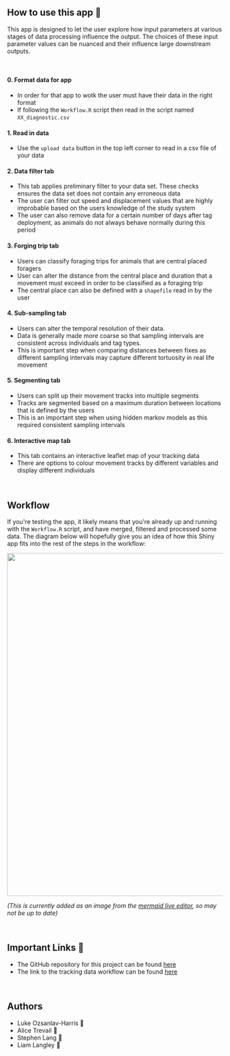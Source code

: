 ## How to use this app 📘
This app is designed to let the user explore how input parameters at various stages of data processing influence the output. The choices of these input parameter values can be nuanced and their influence large downstream outputs. 

<br/>

#### 0. Format data for app
- In order for that app to wotk the user must have their data in the right format 
- If following the `Workflow.R` script then read in the script named `XX_diagnostic.csv`

#### 1. Read in data
- Use the `upload data` button in the top left corner to read in a csv file of your data

#### 2. Data filter tab
- This tab applies preliminary filter to your data set. These checks ensures the data set does not contain any erroneous data
- The user can filter out speed and displacement values that are highly improbable based on the users knowledge of the study system
- The user can also remove data for a certain number of days after tag deployment, as animals do not always behave normally during this period

#### 3. Forging trip tab
- Users can classify foraging trips for animals that are central placed foragers
- User can alter the distance from the central place and duration that a movement must exceed in order to be classified as a foraging trip
- The central place can also be defined with a `shapefile` read in by the user

#### 4. Sub-sampling tab
- Users can alter the temporal resolution of their data. 
- Data is generally made more coarse so that sampling intervals are consistent across individuals and tag types. 
- This is important step when comparing distances between fixes as different sampling intervals may capture different tortuosity in real life movement


#### 5. Segmenting tab
- Users can split up their movement tracks into multiple segments
- Tracks are segmented based on a maximum duration between locations that is defined by the users
- This is an important step when using hidden markov models as this required consistent sampling intervals

#### 6. Interactive map tab
- This tab contains an interactive leaflet map of your tracking data
- There are options to colour movement tracks by different variables and display different individuals

<br/>

## Workflow

If you're testing the app, it likely means that you're already up and running with the `Workflow.R` script, and have merged, filtered and processed some data. The diagram below will hopefully give you an idea of how this Shiny app fits into the rest of the steps in the workflow:

<img src="https://mermaid.ink/img/pako:eNqNUl1vmzAU_StXrlCIRFogIwvWGilfkypFazT2tHkPDpjEKhhkTNuM8N9nTD42aQ_DD9xz7jlX9rEbFBcJQxhZ1glSvh-98UQdMIREWFbDBVe4GaRZ8RYfqFQDDYTWRyWNudgPMAQODCQVLzdm7LZta1lEXF2w-UpEVe_2kpYHmG828IMgIOinZtUxY4ZKeZZhUQjmVEoWL8zURADM7a0sYlZVevwQHh9nsLA_80wx2aOlHdFXNgSjhdFoBnPPtqMDF0egZTkcGm7RtRe6HM1OBH3ayYcZVHWeU8kr9mDwK69qmmlI0Gl5kWvnP6aZNhNJ91saZnUrl38b-ka306iJYs5EzNqOuwbyvP329PxlblKxL2Bo4gH99RFdRSanu3TXLQfOWd2FYXgB5xss369EQit9DZIecQBBP3Rlb4tKjco_ku22vu6z7DVL73Yy7fjv7Na94RwPwNqMiZCDciZzyhP92pquRZA6sFxbsC4TltI6UwQR0WppXSZUsXXCVSERVrJmDqK1KqKjiC-416w41TnmCKc0qzRbUvG9KPKLSEOEG_SO8PR-HAT-R9933WkwCb2Jg44I-354H7ieO576buh6k_GH1kG_zACv_Q2dmfU1?type=png)](https://mermaid.live/edit#pako:eNqNUl1vmzAU_StXrlCIRFogIwvWGilfkypFazT2tHkPDpjEKhhkTNuM8N9nTD42aQ_DD9xz7jlX9rEbFBcJQxhZ1glSvh-98UQdMIREWFbDBVe4GaRZ8RYfqFQDDYTWRyWNudgPMAQODCQVLzdm7LZta1lEXF2w-UpEVe_2kpYHmG828IMgIOinZtUxY4ZKeZZhUQjmVEoWL8zURADM7a0sYlZVevwQHh9nsLA_80wx2aOlHdFXNgSjhdFoBnPPtqMDF0egZTkcGm7RtRe6HM1OBH3ayYcZVHWeU8kr9mDwK69qmmlI0Gl5kWvnP6aZNhNJ91saZnUrl38b-ka306iJYs5EzNqOuwbyvP329PxlblKxL2Bo4gH99RFdRSanu3TXLQfOWd2FYXgB5xss369EQit9DZIecQBBP3Rlb4tKjco_ku22vu6z7DVL73Yy7fjv7Na94RwPwNqMiZCDciZzyhP92pquRZA6sFxbsC4TltI6UwQR0WppXSZUsXXCVSERVrJmDqK1KqKjiC-416w41TnmCKc0qzRbUvG9KPKLSEOEG_SO8PR-HAT-R9933WkwCb2Jg44I-354H7ieO576buh6k_GH1kG_zACv_Q2dmfU1" width="800"/>

*(This is currently added as an image from the [mermaid live editor](https://mermaid-js.github.io/mermaid-live-editor/), so may not be up to date)*

<br/>

## Important Links 🔗
- The GitHub repository for this project can be found [here](https://github.com/AliceTrevail/Code-workshop)
- The link to the tracking data workflow can be found [here](https://github.com/AliceTrevail/Code-workshop/blob/15d9d9348274cc21a43cd9f4b598a2744dab7aaf/R/Workflow.R)

<br/>

## Authors
- Luke Ozsanlav-Harris 🤪
- Alice Trevail 🏃️
- Stephen Lang 🧙
- Liam Langley 💃
